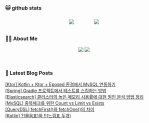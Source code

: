 
###  🐱 github stats  

<div id="main" align="center">
    <img src="https://github-readme-stats.vercel.app/api?username=peterica&count_private=true&show_icons=true&theme=radical"
        style="height: auto; margin-left: 20px; margin-right: 20px; padding: 10px;"/>
    <img src="https://github-readme-stats.vercel.app/api/top-langs/?username=peterica&layout=compact"   
        style="height: auto; margin-left: 20px; margin-right: 20px; padding: 10px;"/>
</div>

###  💁‍♀️ About Me  
<p align="center">
    <a href="https://peterica.tistory.com/"><img src="https://img.shields.io/badge/Blog-FF5722?style=flat-square&logo=Blogger&logoColor=white"/></a>
    <a href="mailto:ilovefran.ofm@gmail.com"><img src="https://img.shields.io/badge/Gmail-d14836?style=flat-square&logo=Gmail&logoColor=white&link=ilovefran.ofm@gmail.com"/></a>
</p>

<br>

### 📕 Latest Blog Posts   

<a href ="https://peterica.tistory.com/697"> [Ktor] Kotlin + Ktor + Eposed 환경에서 MySQL 연동하기 </a> <br><a href ="https://peterica.tistory.com/628"> [Spring] Gradle 프로젝트에서 테스트를 스킵하는 방법 </a> <br><a href ="https://peterica.tistory.com/293"> [Elasticsearch] 클러스터의 높은 메모리 사용률에 대한 원인 분석 방법 정리 </a> <br><a href ="https://peterica.tistory.com/156"> [MySQL] 중복체크를 위한 Count vs Limit vs Exists </a> <br><a href ="https://peterica.tistory.com/363"> [QueryDSL] fetchFirst()와 fetchOne()의 차이 </a> <br><a href ="https://peterica.tistory.com/164"> [Kotlin] ?(물음표)와 !!(느낌표 두개) </a> <br>